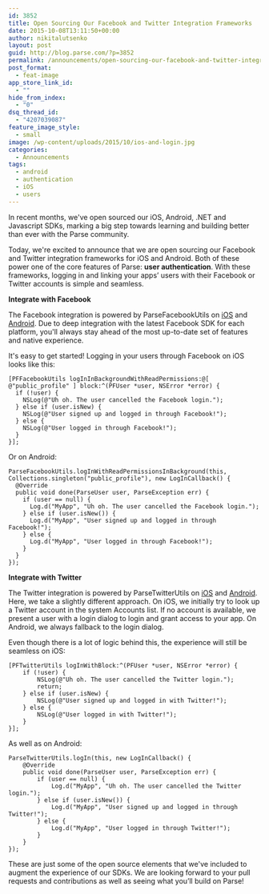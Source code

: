 ```yaml
---
id: 3852
title: Open Sourcing Our Facebook and Twitter Integration Frameworks
date: 2015-10-08T13:11:50+00:00
author: nikitalutsenko
layout: post
guid: http://blog.parse.com/?p=3852
permalink: /announcements/open-sourcing-our-facebook-and-twitter-integration-frameworks/
post_format:
  - feat-image
app_store_link_id:
  - ""
hide_from_index:
  - "0"
dsq_thread_id:
  - "4207039087"
feature_image_style:
  - small
image: /wp-content/uploads/2015/10/ios-and-login.jpg
categories:
  - Announcements
tags:
  - android
  - authentication
  - iOS
  - users
---
```

In recent months, we've open sourced our iOS, Android, .NET and Javascript SDKs, marking a big step towards learning and building better than ever with the Parse community.

Today, we're excited to announce that we are open sourcing our Facebook and Twitter integration frameworks for iOS and Android. Both of these power one of the core features of Parse: **user authentication**. With these frameworks, logging in and linking your apps’ users with their Facebook or Twitter accounts is simple and seamless.

**Integrate with Facebook**

The Facebook integration is powered by ParseFacebookUtils on <a href="https://github.com/ParsePlatform/ParseFacebookUtils-iOS" target="_blank">iOS</a> and <a href="https://github.com/ParsePlatform/ParseFacebookUtils-Android" target="_blank">Android</a>. Due to deep integration with the latest Facebook SDK for each platform, you'll always stay ahead of the most up-to-date set of features and native experience.

It's easy to get started! Logging in your users through Facebook on iOS looks like this:

<pre class="line-numbers"><code class="language-objectivec">[PFFacebookUtils logInInBackgroundWithReadPermissions:@[ @"public_profile" ] block:^(PFUser *user, NSError *error) {
  if (!user) {
    NSLog(@"Uh oh. The user cancelled the Facebook login.");
  } else if (user.isNew) {
    NSLog(@"User signed up and logged in through Facebook!");
  } else {
    NSLog(@"User logged in through Facebook!");
  }
}];</code></pre>

Or on Android:

<pre class="line-numbers"><code class="language-java">ParseFacebookUtils.logInWithReadPermissionsInBackground(this, Collections.singleton("public_profile"), new LogInCallback() {
  @Override
  public void done(ParseUser user, ParseException err) {
    if (user == null) {
      Log.d("MyApp", "Uh oh. The user cancelled the Facebook login.");
    } else if (user.isNew()) {
      Log.d("MyApp", "User signed up and logged in through Facebook!");
    } else {
      Log.d("MyApp", "User logged in through Facebook!");
    }
  }
});</code></pre>

**Integrate with Twitter**

The Twitter integration is powered by ParseTwitterUtils on <a href="https://github.com/ParsePlatform/ParseTwitterUtils-iOS" target="_blank">iOS</a> and <a href="https://github.com/ParsePlatform/ParseTwitterUtils-Android" target="_blank">Android</a>. Here, we take a slightly different approach. On iOS, we initially try to look up a Twitter account in the system Accounts list. If no account is available, we present a user with a login dialog to login and grant access to your app. On Android, we always fallback to the login dialog.

Even though there is a lot of logic behind this, the experience will still be seamless on iOS:

<pre class="line-numbers"><code class="language-objectivec">[PFTwitterUtils logInWithBlock:^(PFUser *user, NSError *error) {
    if (!user) {
        NSLog(@"Uh oh. The user cancelled the Twitter login.");
        return;
    } else if (user.isNew) {
        NSLog(@"User signed up and logged in with Twitter!");
    } else {
        NSLog(@"User logged in with Twitter!");
    }
}];</code></pre>

As well as on Android:

<pre class="line-numbers"><code class="language-java">ParseTwitterUtils.logIn(this, new LogInCallback() {
    @Override
    public void done(ParseUser user, ParseException err) {
        if (user == null) {
            Log.d("MyApp", "Uh oh. The user cancelled the Twitter login.");
        } else if (user.isNew()) {
            Log.d("MyApp", "User signed up and logged in through Twitter!");
        } else {
            Log.d("MyApp", "User logged in through Twitter!");
        }
    }
});</code></pre>

These are just some of the open source elements that we've included to augment the experience of our SDKs. We are looking forward to your pull requests and contributions as well as seeing what you’ll build on Parse!